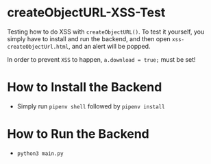 # createObjectURL-XSS-Test
Testing how to do XSS with `createObjectURL()`. To test it yourself, you simply have to install and run the backend, and then open `xss-createObjectUrl.html`, and an alert will be popped.

In order to prevent `XSS` to happen, `a.download = true;` must be set!

# How to Install the Backend
- Simply run `pipenv shell` followed by `pipenv install`

# How to Run the Backend
- `python3 main.py`
